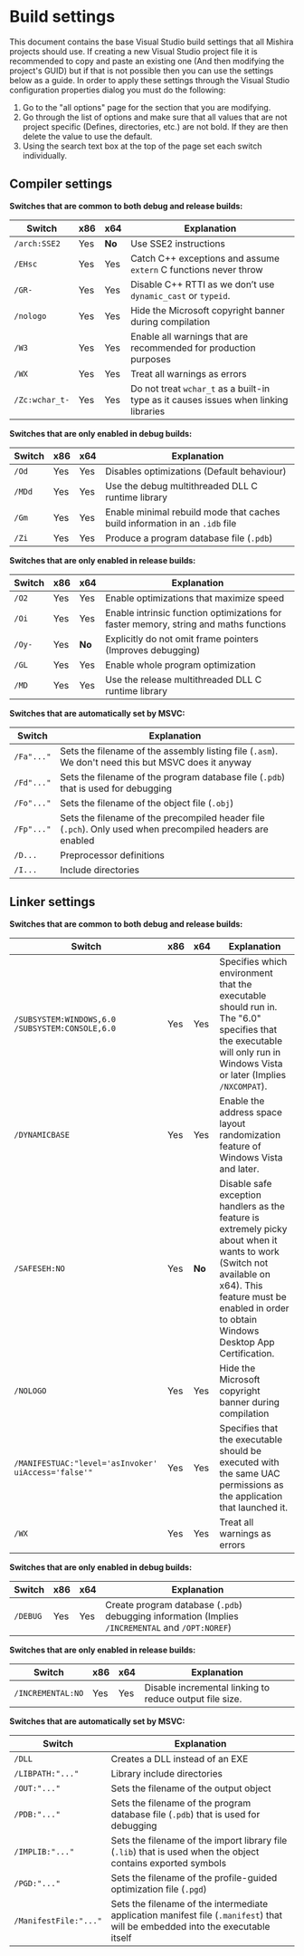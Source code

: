 Build settings
==============

This document contains the base Visual Studio build settings that all Mishira projects should use. If creating a new Visual Studio project file it is recommended to copy and paste an existing one (And then modifying the project's GUID) but if that is not possible then you can use the settings below as a guide. In order to apply these settings through the Visual Studio configuration properties dialog you must do the following:

1. Go to the "all options" page for the section that you are modifying.
2. Go through the list of options and make sure that all values that are not project specific (Defines, directories, etc.) are not bold. If they are then delete the value to use the default.
3. Using the search text box at the top of the page set each switch individually.

Compiler settings
-----------------

**Switches that are common to both debug and release builds:**

Switch         | x86 | x64    | Explanation
-------------- | --- | ------ | -----------
`/arch:SSE2`   | Yes | **No** | Use SSE2 instructions
`/EHsc`        | Yes | Yes    | Catch C++ exceptions and assume `extern` C functions never throw
`/GR-`         | Yes | Yes    | Disable C++ RTTI as we don’t use `dynamic_cast` or `typeid`.
`/nologo`      | Yes | Yes    | Hide the Microsoft copyright banner during compilation
`/W3`          | Yes | Yes    | Enable all warnings that are recommended for production purposes
`/WX`          | Yes | Yes    | Treat all warnings as errors
`/Zc:wchar_t-` | Yes | Yes    | Do not treat `wchar_t` as a built-in type as it causes issues when linking libraries

**Switches that are only enabled in debug builds:**

Switch | x86 | x64 | Explanation
------ | --- | --- | -----------
`/Od`  | Yes | Yes | Disables optimizations (Default behaviour)
`/MDd` | Yes | Yes | Use the debug multithreaded DLL C runtime library
`/Gm`  | Yes | Yes | Enable minimal rebuild mode that caches build information in an `.idb` file
`/Zi`  | Yes | Yes | Produce a program database file (`.pdb`)

**Switches that are only enabled in release builds:**

Switch | x86 | x64    | Explanation
------ | --- | ------ | -----------
`/O2`  | Yes | Yes    | Enable optimizations that maximize speed
`/Oi`  | Yes | Yes    | Enable intrinsic function optimizations for faster memory, string and maths functions
`/Oy-` | Yes | **No** | Explicitly do not omit frame pointers (Improves debugging)
`/GL`  | Yes | Yes    | Enable whole program optimization
`/MD ` | Yes | Yes    | Use the release multithreaded DLL C runtime library

**Switches that are automatically set by MSVC:**

Switch     | Explanation
---------- | -----------
`/Fa"..."` | Sets the filename of the assembly listing file (`.asm`). We don't need this but MSVC does it anyway
`/Fd"..."` | Sets the filename of the program database file (`.pdb`) that is used for debugging
`/Fo"..."` | Sets the filename of the object file (`.obj`)
`/Fp"..."` | Sets the filename of the precompiled header file (`.pch`). Only used when precompiled headers are enabled
`/D...`    | Preprocessor definitions
`/I...`    | Include directories

Linker settings
---------------

**Switches that are common to both debug and release builds:**

Switch         | x86 | x64    | Explanation
-------------- | --- | ------ | -----------
`/SUBSYSTEM:WINDOWS,6.0`<br>`/SUBSYSTEM:CONSOLE,6.0` | Yes | Yes | Specifies which environment that the executable should run in. The "6.0" specifies that the executable will only run in Windows Vista or later (Implies `/NXCOMPAT`).
`/DYNAMICBASE` | Yes | Yes    | Enable the address space layout randomization feature of Windows Vista and later.
`/SAFESEH:NO`  | Yes | **No** | Disable safe exception handlers as the feature is extremely picky about when it wants to work (Switch not available on x64). This feature must be enabled in order to obtain Windows Desktop App Certification.
`/NOLOGO`      | Yes | Yes    | Hide the Microsoft copyright banner during compilation
`/MANIFESTUAC:"level='asInvoker' uiAccess='false'"` | Yes | Yes | Specifies that the executable should be executed with the same UAC permissions as the application that launched it.
`/WX`          | Yes | Yes    | Treat all warnings as errors

**Switches that are only enabled in debug builds:**

Switch   | x86 | x64 | Explanation
-------- | --- | --- | -----------
`/DEBUG` | Yes | Yes | Create program database (`.pdb`) debugging information (Implies `/INCREMENTAL` and `/OPT:NOREF`)

**Switches that are only enabled in release builds:**

Switch            | x86 | x64 | Explanation
----------------- | --- | --- | -----------
`/INCREMENTAL:NO` | Yes | Yes | Disable incremental linking to reduce output file size.

**Switches that are automatically set by MSVC:**

Switch                | Explanation
--------------------- | -----------
`/DLL`                | Creates a DLL instead of an EXE
`/LIBPATH:"..."`      | Library include directories
`/OUT:"..."`          | Sets the filename of the output object
`/PDB:"..."`          | Sets the filename of the program database file (`.pdb`) that is used for debugging 
`/IMPLIB:"..."`       | Sets the filename of the import library file (`.lib`) that is used when the object contains exported symbols
`/PGD:"..."`          | Sets the filename of the profile-guided optimization file (`.pgd`)
`/ManifestFile:"..."` | Sets the filename of the intermediate application manifest file (`.manifest`) that will be embedded into the executable itself
